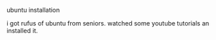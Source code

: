 ubuntu installation


i got rufus of ubuntu from seniors.
watched some youtube tutorials an installed it.
